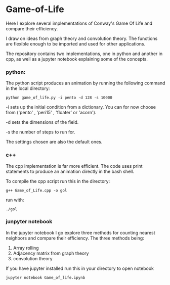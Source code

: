 

# Game-of-Life
Here I explore several implementations of Conway's Game Of Life and compare their efficiency.

I draw on ideas from graph theory and convolution theory. The functions are flexible enough to
be imported and used for other applications.

The repository contains two implementations, one in python and another in cpp, as well as a jupyter notebook explaining some of the concepts.

### python:

The python script produces an animation by running the following command in the local directory:


```console
python game_of_life.py -i pento -d 128 -s 10000

```
-i sets up the initial condition from a dictionary. You can for now choose from ('pento' , 'peri15' , 'floater' or 'acorn'). 

-d sets the dimensions of the field.

-s the number of steps to run for. 

The settings chosen are also the default ones.

### c++

The cpp implementation is far more efficient. The code uses print statements to produce an animation directly in the bash shell.

To compile the cpp script run this in the directory:

```console
g++ Game_of_Life.cpp -o gol
```

run with:

```console
./gol

```

### junpyter notebook
In the jupyter notebook I go explore three methods for counting nearest neighbors and compare their efficiency. 
The three methods being:

<ol>
  <li>Array rolling</li>
  <li>Adjacency matrix from graph theory </li>
  <li>convolution theory</li>
</ol> 

If you have jupyter installed run this in your directory to open notebook

```console
jupyter notebook Game_of_life.ipynb 
```


